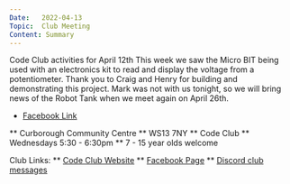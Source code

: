 ```yaml
---
Date:   2022-04-13
Topic:  Club Meeting
Content: Summary
---
```

Code Club activities for April 12th
This week we saw the Micro BIT being used with an electronics kit to read and display the voltage from a potentiometer. Thank you to Craig and Henry for building and demonstrating this project.
Mark was not with us tonight, so we will bring news of the Robot Tank when we meet again on April 26th.

* [Facebook Link](https://www.facebook.com/1481985248595237/posts/4768044069989322/)


** Curborough Community Centre
** WS13 7NY
** Code Club
** Wednesdays 5:30 - 6:30pm
** 7 - 15 year olds welcome

Club Links:
** [Code Club Website](https://lichfield-code-club.github.io/)
** [Facebook Page](https://www.facebook.com/LichfieldCoders)
** [Discord club messages](https://discord.gg/szz6xGK)
